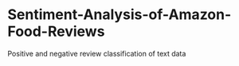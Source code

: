 # Sentiment-Analysis-of-Amazon-Food-Reviews
Positive and negative review classification of text data
